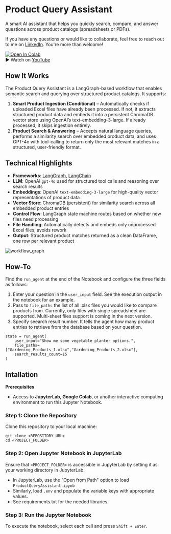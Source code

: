 # Product Query Assistant

A smart AI assistant that helps you quickly search, compare, and answer questions across product catalogs (spreadsheets or PDFs).

If you have any questions or would like to collaborate, feel free to reach out to me on [LinkedIn](https://www.linkedin.com/in/jenya-stoeva-60477249/). You're more than welcome!

[![Open In Colab](https://colab.research.google.com/assets/colab-badge.svg)](https://colab.research.google.com/drive/19bQ3qQ9f5jrSQD_LZX09VMDxQ36szVrE?usp=sharing) <br>
▶️ Watch on [YouTube](https://youtu.be/642B-84-dJo) <br>


## How It Works

The Product Query Assistant is a LangGraph-based workflow that enables semantic search and querying over structured product catalogs. It supports:

1. **Smart Product Ingestion (Conditional)** – Automatically checks if uploaded Excel files have already been processed. If not, it extracts structured product data and embeds it into a persistent ChromaDB vector store using OpenAI’s text-embedding-3-large. If already processed, it skips ingestion entirely.
2. **Product Search & Answering** – Accepts natural language queries, performs a similarity search over embedded product data, and uses GPT-4o with tool-calling to return only the most relevant matches in a structured, user-friendly format.

## Technical Highlights
- **Frameworks**: [LangGraph](https://github.com/langchain-ai/langgraph), [LangChain](https://github.com/langchain-ai/langchain)
- **LLM**: OpenAI ```gpt-4o``` used for structured tool calls and reasoning over search results
- **Embeddings**: OpenAI ```text-embedding-3-large``` for high-quality vector representations of product data
- **Vector Store**: ChromaDB (persistent) for similarity search across all embedded product entries
- **Control Flow**: LangGraph state machine routes based on whether new files need processing
- **File Handling**: Automatically detects and embeds only unprocessed Excel files; avoids rework
- **Output**: Structured product matches returned as a clean DataFrame, one row per relevant product

![workflow_graph](https://github.com/user-attachments/assets/461230ac-bebc-4656-a808-c3cc7fc6f986)


## How-To

Find the ```run_agent``` at the end of the Notebook and configure the three fields as follows: 

1. Enter your question in the ```user_input``` field. See the execution output in the notebook for an example.
2. Pass to ```file_paths``` the list of all .xlsx files you would like to compare products from. Currently, only files with single spreadsheet are supported. Multi-sheet files support is coming in the next version.
3. Specify seearch result number. It tells the agent how many product entries to retrieve from the database based on your question.

```
state = run_agent(
    user_input="Show me some vegetable planter options.",
    file_paths=["Gardening_Products_1.xlsx","Gardening_Products_2.xlsx"], 
    search_results_count=15
)
```

## Intallation

<b>Prerequisites</b>

* Access to <b>JupyterLab, Google Colab</b>, or another interactive computing environment to run this Jupyter Notebook.

### Step 1: Clone the Repository

Clone this repository to your local machine:
```
git clone <REPOSITORY_URL>
cd <PROJECT_FOLDER>
```

### Step 2: Open Jupyter Notebook in JupyterLab

Ensure that ```<PROJECT_FOLDER>``` is accessible in JupyterLab by setting it as your working directory in JupyterLab.
 * In JupyterLab, use the "Open from Path" option to load ```ProductQueryAssistant.ipynb```
 * Similarly, load ```.env``` and populate the variable keys with appropriate values.
 * See requirements.txt for the needed libraries.
   
### Step 3: Run the Jupyter Notebook

To execute the notebook, select each cell and press ```Shift + Enter```.

